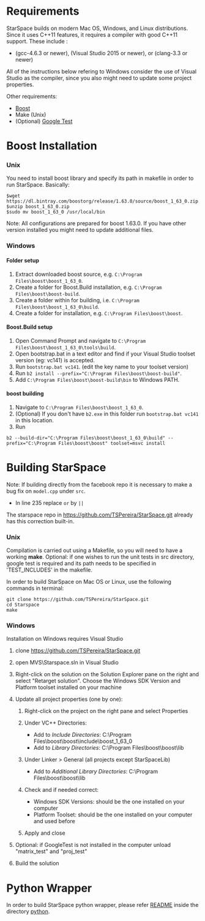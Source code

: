 # Requirements

StarSpace builds on modern Mac OS, Windows, and Linux distributions. Since it uses C++11 features, it requires a compiler with good C++11 support. These include :

* (gcc-4.6.3 or newer), (Visual Studio 2015 or newer), or (clang-3.3 or newer) 

All of the instructions below refering to Windows consider the use of Visual Studio as the compiler, since you also might need to update some project properties.

Other requirements:    
* <a href=http://www.boost.org/>Boost</a>
* Make (Unix)
* (Optional) <a href=https://github.com/google/googletest>Google Test</a>


# Boost Installation
### Unix
You need to install boost library and specify its path in makefile in order to run StarSpace. Basically:

    $wget https://dl.bintray.com/boostorg/release/1.63.0/source/boost_1_63_0.zip
    $unzip boost_1_63_0.zip
    $sudo mv boost_1_63_0 /usr/local/bin
    
Note: All configurations are prepared for boost 1.63.0. If you have other version installed you might need to update additional files.

### Windows
#### Folder setup
1. Extract downloaded boost source, e.g. `C:\Program Files\boost\boost_1_63_0`.
2. Create a folder for Boost.Build installation, e.g. `C:\Program Files\boost\boost-build`.
3. Create a folder within for building, i.e. `C:\Program Files\boost\boost_1_63_0\build`.
4. Create a folder for installation, e.g. `C:\Program Files\boost\boost`.

#### Boost.Build setup
1. Open Command Prompt and navigate to `C:\Program Files\boost\boost_1_63_0\tools\build`.
2. Open bootstrap.bat in a text editor and find if your Visual Studio toolset version (eg: vc141) is accepted.  
3. Run `bootstrap.bat vc141`. (edit the key name to your toolset version)
4. Run `b2 install --prefix="C:\Program Files\boost\boost-build"`.
5. Add `C:\Program Files\boost\boost-build\bin` to Windows PATH.

#### boost building
1. Navigate to `C:\Program Files\boost\boost_1_63_0`.
2. (Optional) If you don't have `b2.exe` in this folder run `bootstrap.bat vc141` in this location.
3. Run
```
b2 --build-dir="C:\Program Files\boost\boost_1_63_0\build" --prefix="C:\Program Files\boost\boost" toolset=msvc install
```

# Building StarSpace
Note: If building directly from the facebook repo it is necessary to make a bug fix on `model.cpp` under `src`.
*   In line 235 replace `or` by `||`  

The starspace repo in https://github.com/TSPereira/StarSpace.git already has this correction built-in.


### Unix
Compilation is carried out using a Makefile, so you will need to have a working **make**.
Optional: if one wishes to run the unit tests in src directory, google test is required and its path needs to be specified in 'TEST_INCLUDES' in the makefile.

In order to build StarSpace on Mac OS or Linux, use the following commands in terminal:

    git clone https://github.com/TSPereira/StarSpace.git
    cd Starspace
    make

### Windows
Installation on Windows requires Visual Studio

1.  clone https://github.com/TSPereira/StarSpace.git
2.  open MVS\Starspace.sln in Visual Studio
3.  Right-click on the solution on the Solution Explorer pane on the right and select "Retarget solution". Choose the Windows SDK Version and Platform toolset installed on your machine
4.  Update all project properties (one by one):  
    1. Right-click on the project on the right pane and select Properties
    2. Under VC++ Directories:
        - Add to *Include Directories*: C:\Program Files\boost\boost\include\boost_1_63_0
        - Add to *Library Directories*: C:\Program Files\boost\boost\lib
    
    3. Under Linker > General (all projects except StarSpaceLib)
        - Add to *Additional Library Directories*: C:\Program Files\boost\boost\lib
    4. Check and if needed correct:
        - Windows SDK Versions: should be the one installed on your computer
        - Platform Toolset: should be the one installed on your computer and used before
    5. Apply and close
    
5. Optional: if GoogleTest is not installed in the computer unload "matrix_test" and "proj_test"
6. Build the solution

# Python Wrapper
In order to build StarSpace python wrapper, please refer <a href="https://github.com/facebookresearch/StarSpace/tree/master/python">README</a> inside the directory <a href="https://github.com/facebookresearch/StarSpace/tree/master/python">python</a>.